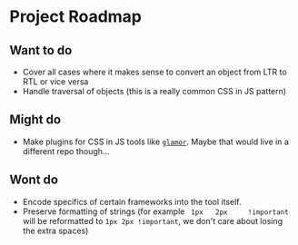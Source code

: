 # Project Roadmap

## Want to do

- Cover all cases where it makes sense to convert an object from LTR to RTL or vice versa
- Handle traversal of objects (this is a really common CSS in JS pattern)

## Might do

- Make plugins for CSS in JS tools like [`glamor`](http://npm.im/glamor). Maybe that would live in a different repo though...

## Wont do

- Encode specifics of certain frameworks into the tool itself.
- Preserve formatting of strings (for example `  1px   2px     !important  ` will be reformatted to `1px 2px !important`, we don't care about losing the extra spaces)
